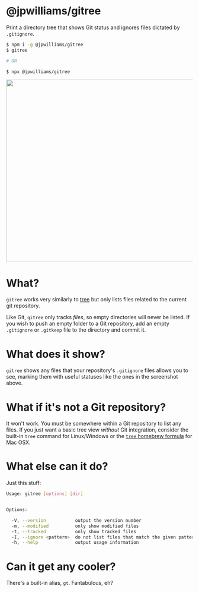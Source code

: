 # @jpwilliams/gitree

Print a directory tree that shows Git status and ignores files dictated by `.gitignore`.

``` sh
$ npm i -g @jpwilliams/gitree
$ gitree

# OR

$ npx @jpwilliams/gitree
```

<p align="center">
  <img width="750" height="491" src="https://user-images.githubusercontent.com/1736957/65135842-8783e780-d9fe-11e9-887b-3e04381795ac.png">
</p>

# What?

`gitree` works very similarly to [tree](https://linux.die.net/man/1/tree) but only lists files related to the current git repository.

Like Git, `gitree` only tracks _files_, so empty directories will never be listed. If you wish to push an empty folder to a Git repository, add an empty `.gitignore` or `.gitkeep` file to the directory and commit it.

# What does it show?

`gitree` shows any files that your repository's `.gitignore` files allows you to see, marking them with useful statuses like the ones in the screenshot above.

# What if it's not a Git repository?

It won't work. You must be somewhere within a Git repository to list any files. If you just want a basic tree view _without_ Git integration, consider the built-in `tree` command for Linux/Windows or the [`tree` homebrew formula](http://brewformulas.org/Tree) for Mac OSX.

# What else can it do?

Just this stuff:

``` sh
Usage: gitree [options] [dir]


Options:

  -V, --version           output the version number
  -m, --modified          only show modified files
  -t, --tracked           only show tracked files
  -I, --ignore <pattern>  do not list files that match the given pattern
  -h, --help              output usage information
```

# Can it get any cooler?

There's a built-in alias, `gt`. Fantabulous, eh?
